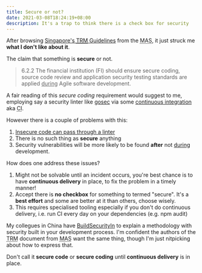 ```yaml
---
title: Secure or not?
date: 2021-03-08T18:24:19+08:00
description: It's a trap to think there is a check box for security
---
```


After browsing <a
href="https://www.mas.gov.sg/-/media/MAS/Regulations-and-Financial-Stability/Regulatory-and-Supervisory-Framework/Risk-Management/TRM-Guidelines-18-January-2021.pdf">Singapore's
<abbr title="Technology Risk Management">TRM</abbr> Guidelines</a> from the
<abbr title="Monetary Authority of Singapore">MAS</abbr>, it just struck me
**what I don't like about it**.

The claim that something is **secure** or not.

> 6.2.2 The financial institution (FI) should ensure secure coding, source code review and application
> security testing standards are applied <u>during</u> Agile software development.

A fair reading of this _secure coding_ requirement would suggest to me, employing say a
security linter like [gosec](https://github.com/securego/gosec) via some
[continuous
integration](https://github.com/kaihendry/badpath/blob/main/.github/workflows/gosec.yml) aka <abbr title="Continuous Integration">CI</abbr>.

However there is a couple of problems with this:

1. [Insecure code can pass through a linter](https://github.com/securego/gosec/issues/569)
2. There is no such thing as **secure** anything
3. Security vulnerabilities will be more likely to be found **after** not <u>during</u> development.

How does one address these issues?

1. Might not be solvable until an incident occurs, you're best chance is to
   have **continuous delivery** in place, to fix the problem in a timely manner!
2. Accept there is **no checkbox** for something to termed "secure". It's a **best effort** and some are better at it than others, choose wisely.
3. This requires specialised tooling especially if you don't do continuous delivery, i.e. run CI every day on your dependencies (e.g. npm audit)

My collegues in China have
[BuildSecurityIn](https://www.buildsecurityin.net/en/) to explain
a methodology with security built in your development process. I'm confident the authors of the <abbr title="Technology Risk Management">TRM</abbr> document from <abbr title="Monetary Authority of Singapore">MAS</abbr> want the same thing, though I'm just nitpicking about how to express that.

Don't call it **secure code** or **secure coding** until **continuous delivery** is in place.
